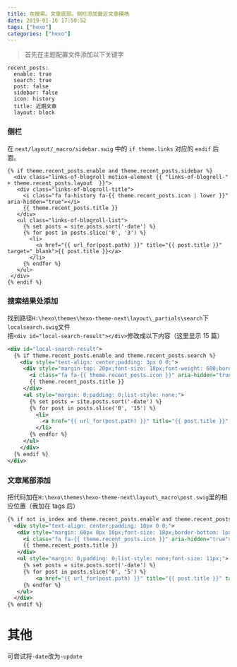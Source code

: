 ```yaml
---
title: 在搜索。文章底部。侧栏添加最近文章模块
date: 2019-01-16 17:50:52
tags: ["hexo"]
categories: ["hexo"]
---
```


> 首先在主题配置文件添加以下关键字

```
recent_posts:
  enable: true
  search: true
  post: false
  sidebar: false
  icon: history
  title: 近期文章
  layout: block
```

### 侧栏
在 `next/layout/_macro/sidebar.swig` 中的 `if theme.links` 对应的 `endif` 后面。
```
{% if theme.recent_posts.enable and theme.recent_posts.sidebar %}
  <div class="links-of-blogroll motion-element {{ "links-of-blogroll-" + theme.recent_posts.layout  }}">
   <div class="links-of-blogroll-title">
     <i class="fa fa-history fa-{{ theme.recent_posts.icon | lower }}" aria-hidden="true"></i>
     {{ theme.recent_posts.title }}
   </div>
   <ul class="links-of-blogroll-list">
     {% set posts = site.posts.sort('-date') %}
     {% for post in posts.slice('0', '3') %}
       <li>
         <a href="{{ url_for(post.path) }}" title="{{ post.title }}" target="_blank">{{ post.title }}</a>
       </li>
     {% endfor %}
   </ul>
 </div>
{% endif %}
```

### 搜索结果处添加
找到路径`H:\hexo\themes\hexo-theme-next\layout\_partials\search`下`localsearch.swig`文件  
把`<div id="local-search-result"></div>`修改成以下内容（这里显示 15 篇）
```xml
<div id="local-search-result">
  {% if theme.recent_posts.enable and theme.recent_posts.search %}
    <div style="text-align: center;padding: 3px 0 0;">
     <div style="margin-top: 20px;font-size: 18px;font-weight: 600;border-bottom: 1px solid #ccc;">
       <i class="fa fa-{{ theme.recent_posts.icon }}" aria-hidden="true"></i>
       {{ theme.recent_posts.title }}
     </div>
     <ul style="margin: 0;padding: 0;list-style: none;">
       {% set posts = site.posts.sort('-date') %}
       {% for post in posts.slice('0', '15') %}
         <li>
           <a href="{{ url_for(post.path) }}" title="{{ post.title }}" target="_blank">{{ post.title }}</a>
         </li>
       {% endfor %}
     </ul>
    </div>
  {% endif %}
</div>
```

### 文章尾部添加
把代码加在`H:\hexo\themes\hexo-theme-next\layout\_macro\post.swig`里的相应位置（我加在 tags 后）  
```xml
{% if not is_index and theme.recent_posts.enable and theme.recent_posts.post %}
  <div style="text-align: center;padding: 10px 0 0;">
   <div style="margin: 60px 0px 10px;font-size: 18px;border-bottom: 1px solid #eee;">
     <i class="fa fa-{{ theme.recent_posts.icon }}" aria-hidden="true"></i>
     {{ theme.recent_posts.title }}
   </div>
   <ul style="margin: 0;padding: 0;list-style: none;font-size: 11px;">
     {% set posts = site.posts.sort('-date') %}
     {% for post in posts.slice('0', '5') %}
         <a href="{{ url_for(post.path) }}" title="{{ post.title }}" target="_blank">{{ post.title }}</a>&emsp;
     {% endfor %}
   </ul>
  </div>
{% endif %}
```

# 其他
可尝试将`-date`改为`-update`